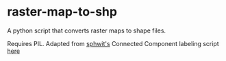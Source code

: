 # raster-map-to-shp
A python script that converts raster maps to shape files.

Requires PIL. Adapted from [sphwit's](https://github.com/spwhitt) Connected Component labeling script [here](https://github.com/spwhitt/cclabel)
